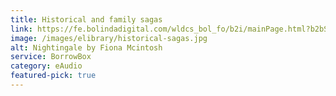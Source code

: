 ```yaml
---
title: Historical and family sagas
link: https://fe.bolindadigital.com/wldcs_bol_fo/b2i/mainPage.html?b2bSite=4172
image: /images/elibrary/historical-sagas.jpg
alt: Nightingale by Fiona Mcintosh
service: BorrowBox
category: eAudio
featured-pick: true
---
```


